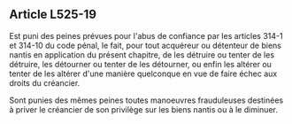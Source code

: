 Article L525-19
----
Est puni des peines prévues pour l'abus de confiance par les articles 314-1 et
314-10 du code pénal, le fait, pour tout acquéreur ou détenteur de biens nantis
en application du présent chapitre, de les détruire ou tenter de les détruire,
les détourner ou tenter de les détourner, ou enfin les altérer ou tenter de les
altérer d'une manière quelconque en vue de faire échec aux droits du créancier.

Sont punies des mêmes peines toutes manoeuvres frauduleuses destinées à priver
le créancier de son privilège sur les biens nantis ou à le diminuer.
